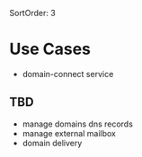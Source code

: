 SortOrder: 3
# Use Cases

- domain-connect service

## TBD

- manage domains dns records
- manage external mailbox
- domain delivery